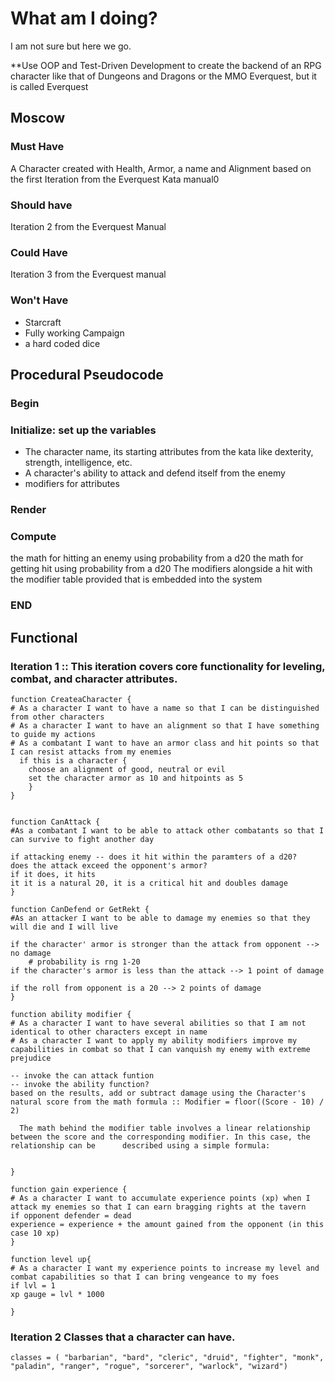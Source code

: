 # What am I doing?

I am not sure but here we go.

**Use OOP and Test-Driven Development to create the backend of an RPG character like that of Dungeons and Dragons or the MMO Everquest, but it is called
Everquest

## Moscow
### Must Have
A Character created with Health, Armor, a name and Alignment based on the first Iteration from the Everquest Kata manual0
### Should have
Iteration 2 from the Everquest Manual
### Could Have
Iteration 3 from the Everquest manual
### Won't Have
* Starcraft
* Fully working Campaign
* a hard coded dice 

## Procedural Pseudocode

### Begin

### Initialize: set up the variables

- The character name, its starting attributes from the kata like dexterity, strength, intelligence, etc.
- A character's ability to attack and defend itself from the enemy
- modifiers for attributes
### Render
### Compute
the math for hitting an enemy using probability from a d20
the math for getting hit using probability from a d20
The modifiers alongside a hit with the modifier table provided that is embedded into the system
### END

## Functional
### Iteration 1 :: This iteration covers core functionality for leveling, combat, and character attributes.
```
function CreateaCharacter {
# As a character I want to have a name so that I can be distinguished from other characters
# As a character I want to have an alignment so that I have something to guide my actions
# As a combatant I want to have an armor class and hit points so that I can resist attacks from my enemies
  if this is a character {
    choose an alignment of good, neutral or evil
    set the character armor as 10 and hitpoints as 5
    }
}


function CanAttack {
#As a combatant I want to be able to attack other combatants so that I can survive to fight another day

if attacking enemy -- does it hit within the paramters of a d20?
does the attack exceed the opponent's armor?
if it does, it hits
it it is a natural 20, it is a critical hit and doubles damage
}

function CanDefend or GetRekt {
#As an attacker I want to be able to damage my enemies so that they will die and I will live

if the character' armor is stronger than the attack from opponent --> no damage
    # probability is rng 1-20
if the character's armor is less than the attack --> 1 point of damage

if the roll from opponent is a 20 --> 2 points of damage
}

function ability modifier {
# As a character I want to have several abilities so that I am not identical to other characters except in name
# As a character I want to apply my ability modifiers improve my capabilities in combat so that I can vanquish my enemy with extreme prejudice

-- invoke the can attack funtion
-- invoke the ability function?
based on the results, add or subtract damage using the Character's natural score from the math formula :: Modifier = floor((Score - 10) / 2)
 
  The math behind the modifier table involves a linear relationship between the score and the corresponding modifier. In this case, the relationship can be      described using a simple formula:


}

function gain experience {
# As a character I want to accumulate experience points (xp) when I attack my enemies so that I can earn bragging rights at the tavern
if opponent defender = dead
experience = experience + the amount gained from the opponent (in this case 10 xp)
}

function level up{
# As a character I want my experience points to increase my level and combat capabilities so that I can bring vengeance to my foes
if lvl = 1
xp gauge = lvl * 1000

}
```


### Iteration 2 Classes that a character can have.
```
classes = ( "barbarian", "bard", "cleric", "druid", "fighter", "monk", "paladin", "ranger", "rogue", "sorcerer", "warlock", "wizard")
```
